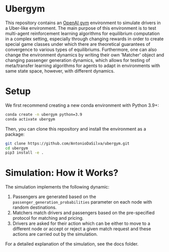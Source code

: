 # Ubergym

This repository contains an [OpenAI gym](https://gym.openai.com/) environment to simulate drivers in a Uber-like environment. The main purpose of this environment is to test multi-agent reinforcement learning algorithms for equilibrium computation in a complex setting, especially through changing rewards in order to create special game classes under which there are theoretical guarantees of convergence to various types of equilibriums. Furthermore, one can also change the environment dynamics by writing their own 'Matcher' object and changing passenger generation dynamics, which allows for testing of meta/transfer learning algorithms for agents to adapt in environments with same state space, however, with different dynamics.

# Setup

We first recommend creating a new conda environment with Python 3.9+:

```bash
conda create -n ubergym python=3.9
conda activate ubergym
```

Then, you can clone this repository and install the environment as a package:

```bash
git clone https://github.com/AntonioDaSilva/ubergym.git
cd ubergym
pip3 install -e .
```

# Simulation: How it Works?

The simulation implements the following dynamic:

1. Passengers are generated based on the `passenger_generation_probabilities` parameter on each node with random destinations.
2. Matchers match drivers and passengers based on the pre-specified protocol for matching and pricing.
3. Drivers are asked for their action which can be either to move to a different node or accept or reject a given match request and these actions are carried out by the simulation.

For a detailed explanation of the simulation, see the docs folder.